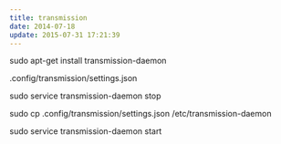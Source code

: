 ```yaml
---
title: transmission
date: 2014-07-18
update: 2015-07-31 17:21:39
---
```



sudo apt-get install transmission-daemon

.config/transmission/settings.json

sudo service transmission-daemon stop

sudo cp .config/transmission/settings.json /etc/transmission-daemon

sudo service transmission-daemon start
